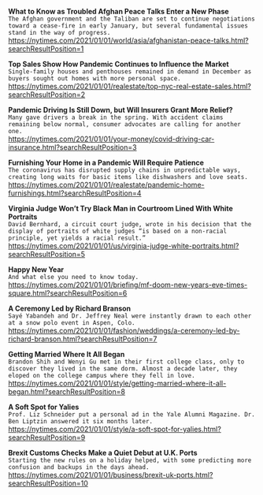 **What to Know as Troubled Afghan Peace Talks Enter a New Phase**\
`The Afghan government and the Taliban are set to continue negotiations toward a cease-fire in early January, but several fundamental issues stand in the way of progress.`\
https://nytimes.com/2021/01/01/world/asia/afghanistan-peace-talks.html?searchResultPosition=1

**Top Sales Show How Pandemic Continues to Influence the Market**\
`Single-family houses and penthouses remained in demand in December as buyers sought out homes with more personal space.`\
https://nytimes.com/2021/01/01/realestate/top-nyc-real-estate-sales.html?searchResultPosition=2

**Pandemic Driving Is Still Down, but Will Insurers Grant More Relief?**\
`Many gave drivers a break in the spring. With accident claims remaining below normal, consumer advocates are calling for another one.`\
https://nytimes.com/2021/01/01/your-money/covid-driving-car-insurance.html?searchResultPosition=3

**Furnishing Your Home in a Pandemic Will Require Patience**\
`The coronavirus has disrupted supply chains in unpredictable ways, creating long waits for basic items like dishwashers and love seats.`\
https://nytimes.com/2021/01/01/realestate/pandemic-home-furnishings.html?searchResultPosition=4

**Virginia Judge Won’t Try Black Man in Courtroom Lined With White Portraits**\
`David Bernhard, a circuit court judge, wrote in his decision that the display of portraits of white judges “is based on a non-racial principle, yet yields a racial result.”`\
https://nytimes.com/2021/01/01/us/virginia-judge-white-portraits.html?searchResultPosition=5

**Happy New Year**\
`And what else you need to know today.`\
https://nytimes.com/2021/01/01/briefing/mf-doom-new-years-eve-times-square.html?searchResultPosition=6

**A Ceremony Led by Richard Branson**\
`Sayé Yabandeh and Dr. Jeffrey Neal were instantly drawn to each other at a snow polo event in Aspen, Colo.`\
https://nytimes.com/2021/01/01/fashion/weddings/a-ceremony-led-by-richard-branson.html?searchResultPosition=7

**Getting Married Where It All Began**\
`Brandon Shih and Wenyi Gu met in their first college class, only to discover they lived in the same dorm. Almost a decade later, they eloped on the college campus where they fell in love.`\
https://nytimes.com/2021/01/01/style/getting-married-where-it-all-began.html?searchResultPosition=8

**A Soft Spot for Yalies**\
`Prof. Liz Schneider put a personal ad in the Yale Alumni Magazine. Dr. Ben Liptzin answered it six months later.`\
https://nytimes.com/2021/01/01/style/a-soft-spot-for-yalies.html?searchResultPosition=9

**Brexit Customs Checks Make a Quiet Debut at U.K. Ports**\
`Starting the new rules on a holiday helped, with some predicting more confusion and backups in the days ahead.`\
https://nytimes.com/2021/01/01/business/brexit-uk-ports.html?searchResultPosition=10

